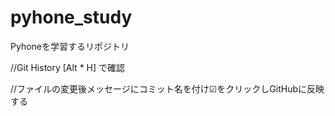 # pyhone_study
Pyhoneを学習するリポジトリ

//Git History [Alt * H] で確認

//ファイルの変更後メッセージにコミット名を付け☑をクリックしGitHubに反映する

